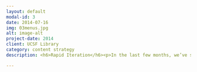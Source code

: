 ```yaml
---
layout: default
modal-id: 3
date: 2014-07-16
img: 03menus.jpg
alt: image-alt
project-date: 2014
client: UCSF Library
category: content strategy
description: <h6>Rapid Iteration</h6><p>In the last few months, we’ve sped up the cycle of feedback and iteration. In spite of the fact that sweeping and fundamental changes were not possible, the Web Projects Team did succeed in pushing out many improvements to user experience. Notably, we’ve begun rethinking the menus and information architecture and streamlined the home page to reflect what users want most. More detail can be seen in this recent <a href="https://www.haikudeck.com/redesign-your-website-in-4000-easy-steps-art-and-design-presentation-2oqnZW4OrI">presentation</a> I gave with Rich Trott. </p><p><img class="img-centered" src="img/03old-header-home.jpg" alt="" height="500" width="700"></p><p><img class="img-centered" src="img/03new-header-home.jpg" alt="" height="500" width="700"></p><p><img class="img-centered" src="img/03presentation.jpg" alt="" height="500" width="700"></p>

---
```

